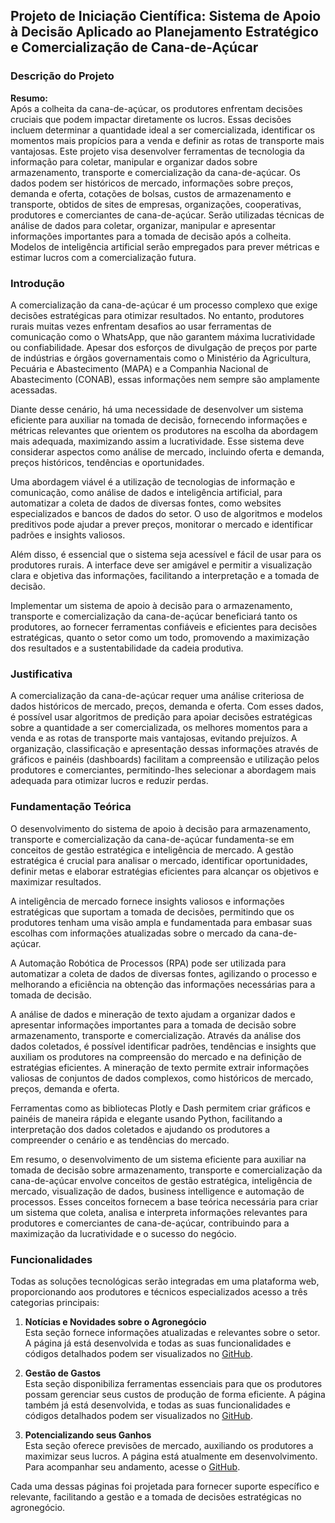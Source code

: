 ## Projeto de Iniciação Científica: Sistema de Apoio à Decisão Aplicado ao Planejamento Estratégico e Comercialização de Cana-de-Açúcar

### Descrição do Projeto

**Resumo:**  
Após a colheita da cana-de-açúcar, os produtores enfrentam decisões cruciais que podem impactar diretamente os lucros. Essas decisões incluem determinar a quantidade ideal a ser comercializada, identificar os momentos mais propícios para a venda e definir as rotas de transporte mais vantajosas. Este projeto visa desenvolver ferramentas de tecnologia da informação para coletar, manipular e organizar dados sobre armazenamento, transporte e comercialização da cana-de-açúcar. Os dados podem ser históricos de mercado, informações sobre preços, demanda e oferta, cotações de bolsas, custos de armazenamento e transporte, obtidos de sites de empresas, organizações, cooperativas, produtores e comerciantes de cana-de-açúcar. Serão utilizadas técnicas de análise de dados para coletar, organizar, manipular e apresentar informações importantes para a tomada de decisão após a colheita. Modelos de inteligência artificial serão empregados para prever métricas e estimar lucros com a comercialização futura.

### Introdução

A comercialização da cana-de-açúcar é um processo complexo que exige decisões estratégicas para otimizar resultados. No entanto, produtores rurais muitas vezes enfrentam desafios ao usar ferramentas de comunicação como o WhatsApp, que não garantem máxima lucratividade ou confiabilidade. Apesar dos esforços de divulgação de preços por parte de indústrias e órgãos governamentais como o Ministério da Agricultura, Pecuária e Abastecimento (MAPA) e a Companhia Nacional de Abastecimento (CONAB), essas informações nem sempre são amplamente acessadas.

Diante desse cenário, há uma necessidade de desenvolver um sistema eficiente para auxiliar na tomada de decisão, fornecendo informações e métricas relevantes que orientem os produtores na escolha da abordagem mais adequada, maximizando assim a lucratividade. Esse sistema deve considerar aspectos como análise de mercado, incluindo oferta e demanda, preços históricos, tendências e oportunidades.

Uma abordagem viável é a utilização de tecnologias de informação e comunicação, como análise de dados e inteligência artificial, para automatizar a coleta de dados de diversas fontes, como websites especializados e bancos de dados do setor. O uso de algoritmos e modelos preditivos pode ajudar a prever preços, monitorar o mercado e identificar padrões e insights valiosos.

Além disso, é essencial que o sistema seja acessível e fácil de usar para os produtores rurais. A interface deve ser amigável e permitir a visualização clara e objetiva das informações, facilitando a interpretação e a tomada de decisão.

Implementar um sistema de apoio à decisão para o armazenamento, transporte e comercialização da cana-de-açúcar beneficiará tanto os produtores, ao fornecer ferramentas confiáveis e eficientes para decisões estratégicas, quanto o setor como um todo, promovendo a maximização dos resultados e a sustentabilidade da cadeia produtiva.

### Justificativa

A comercialização da cana-de-açúcar requer uma análise criteriosa de dados históricos de mercado, preços, demanda e oferta. Com esses dados, é possível usar algoritmos de predição para apoiar decisões estratégicas sobre a quantidade a ser comercializada, os melhores momentos para a venda e as rotas de transporte mais vantajosas, evitando prejuízos. A organização, classificação e apresentação dessas informações através de gráficos e painéis (dashboards) facilitam a compreensão e utilização pelos produtores e comerciantes, permitindo-lhes selecionar a abordagem mais adequada para otimizar lucros e reduzir perdas.

### Fundamentação Teórica

O desenvolvimento do sistema de apoio à decisão para armazenamento, transporte e comercialização da cana-de-açúcar fundamenta-se em conceitos de gestão estratégica e inteligência de mercado. A gestão estratégica é crucial para analisar o mercado, identificar oportunidades, definir metas e elaborar estratégias eficientes para alcançar os objetivos e maximizar resultados.

A inteligência de mercado fornece insights valiosos e informações estratégicas que suportam a tomada de decisões, permitindo que os produtores tenham uma visão ampla e fundamentada para embasar suas escolhas com informações atualizadas sobre o mercado da cana-de-açúcar.

A Automação Robótica de Processos (RPA) pode ser utilizada para automatizar a coleta de dados de diversas fontes, agilizando o processo e melhorando a eficiência na obtenção das informações necessárias para a tomada de decisão.

A análise de dados e mineração de texto ajudam a organizar dados e apresentar informações importantes para a tomada de decisão sobre armazenamento, transporte e comercialização. Através da análise dos dados coletados, é possível identificar padrões, tendências e insights que auxiliam os produtores na compreensão do mercado e na definição de estratégias eficientes. A mineração de texto permite extrair informações valiosas de conjuntos de dados complexos, como históricos de mercado, preços, demanda e oferta.

Ferramentas como as bibliotecas Plotly e Dash permitem criar gráficos e painéis de maneira rápida e elegante usando Python, facilitando a interpretação dos dados coletados e ajudando os produtores a compreender o cenário e as tendências do mercado.

Em resumo, o desenvolvimento de um sistema eficiente para auxiliar na tomada de decisão sobre armazenamento, transporte e comercialização da cana-de-açúcar envolve conceitos de gestão estratégica, inteligência de mercado, visualização de dados, business intelligence e automação de processos. Esses conceitos fornecem a base teórica necessária para criar um sistema que coleta, analisa e interpreta informações relevantes para produtores e comerciantes de cana-de-açúcar, contribuindo para a maximização da lucratividade e o sucesso do negócio.

### Funcionalidades

Todas as soluções tecnológicas serão integradas em uma plataforma web, proporcionando aos produtores e técnicos especializados acesso a três categorias principais:

1. **Notícias e Novidades sobre o Agronegócio**  
   Esta seção fornece informações atualizadas e relevantes sobre o setor. A página já está desenvolvida e todas as suas funcionalidades e códigos detalhados podem ser visualizados no [GitHub](https://github.com/Agro-Inteligente-4/Noticias-e-suas-classificacoes).

2. **Gestão de Gastos**  
   Esta seção disponibiliza ferramentas essenciais para que os produtores possam gerenciar seus custos de produção de forma eficiente. A página também já está desenvolvida, e todas as suas funcionalidades e códigos detalhados podem ser visualizados no [GitHub](https://github.com/Agro-Inteligente-4/Gerenciamento-de-gastos).

3. **Potencializando seus Ganhos**  
   Esta seção oferece previsões de mercado, auxiliando os produtores a maximizar seus lucros. A página está atualmente em desenvolvimento. Para acompanhar seu andamento, acesse o [GitHub](https://github.com/Agro-Inteligente-4/Potencializando-seus-ganhos).

Cada uma dessas páginas foi projetada para fornecer suporte específico e relevante, facilitando a gestão e a tomada de decisões estratégicas no agronegócio.

